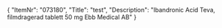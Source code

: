 {
  "ItemNr": "073180",
  "Title": "test",
  "Description": "Ibandronic Acid Teva, filmdragerad tablett 50 mg Ebb Medical AB"
}